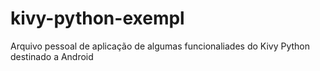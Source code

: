 # kivy-python-exempl
Arquivo pessoal de aplicação de algumas funcionaliades do Kivy Python destinado a Android
